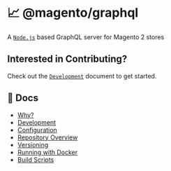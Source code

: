 # 📈 @magento/graphql

A [`Node.js`](https://nodejs.org/en/) based GraphQL server for Magento 2 stores

## Interested in Contributing?

Check out the [`Development`](docs/DEVELOPMENT.md) document to get started.

## 📖 Docs

-   [Why?](docs/WHY.md)
-   [Development](docs/DEVELOPMENT.md)
-   [Configuration](docs/CONFIGURATION.md)
-   [Repository Overview](docs/REPOSITORY_OVERVIEW.md)
-   [Versioning](docs/VERSIONING.md)
-   [Running with Docker](docs/DOCKER.md)
-   [Build Scripts](docs/NPM_SCRIPTS.md)
